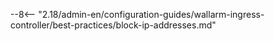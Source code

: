 --8<-- "2.18/admin-en/configuration-guides/wallarm-ingress-controller/best-practices/block-ip-addresses.md"
